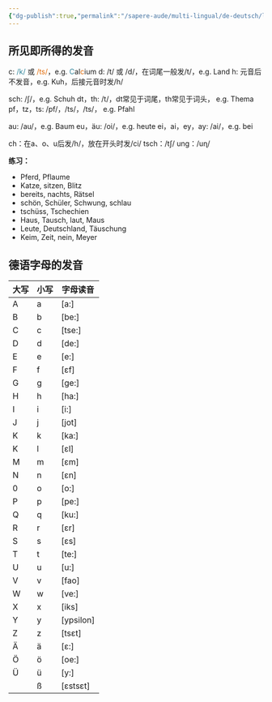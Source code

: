 ```yaml
---
{"dg-publish":true,"permalink":"/sapere-aude/multi-lingual/de-deutsch/lektion-1/","dgPassFrontmatter":true}
---
```


## 所见即所得的发音

c: <font color="#31859b">/k/</font> 或 <font color="#e36c09">/ts/</font>，e.g. <font color="#31859b">C</font>al<font color="#e36c09">c</font>ium
d: /t/ 或 /d/，在词尾一般发/t/，e.g. Land
h: 元音后不发音，e.g. Kuh，后接元音时发/h/

sch: /ʃ/，e.g. Schuh
dt，th: /t/，dt常见于词尾，th常见于词头， e.g. Thema
pf，tz，ts: /pf/，/ts/，/ts/， e.g. Pfahl

au: /au/，e.g. Baum
eu，äu: /oi/，e.g. heute
ei，ai，ey，ay: /ai/，e.g. bei

ch：在a、o、u后发/h/，放在开头时发/ci/
tsch：/tʃ/
ung：/uɳ/


**练习：**
- Pferd, Pflaume
- Katze, sitzen, Blitz
- bereits, nachts, Rätsel
- schön, Schüler, Schwung, schlau
- tschüss, Tschechien
- Haus, Tausch, laut, Maus
- Leute, Deutschland, Täuschung
- Keim, Zeit, nein, Meyer


## 德语字母的发音

| **大写** | **小写** | **字母读音**  |
| ------ | ------ | --------- |
| A      | a      | [a:]      |
| B      | b      | [be:]     |
| C      | c      | [tse:]    |
| D      | d      | [de:]     |
| E      | e      | [e:]      |
| F      | f      | [εf]      |
| G      | g      | [ge:]     |
| H      | h      | [ha:]     |
| I      | i      | [i:]      |
| J      | j      | [jot]     |
| K      | k      | [ka:]     |
| K      | l      | [εl]      |
| M      | m      | [εm]      |
| N      | n      | [εn]      |
| 0      | o      | [o:]      |
| P      | p      | [pe:]     |
| Q      | q      | [ku:]     |
| R      | r      | [εr]      |
| S      | s      | [εs]      |
| T      | t      | [te:]     |
| U      | u      | [u:]      |
| V      | v      | [fao]     |
| W      | w      | [ve:]     |
| X      | x      | [iks]     |
| Y      | y      | [ypsilon] |
| Z      | z      | [tsεt]    |
| Ä      | ä      | [ε:]      |
| Ö      | ö      | [oe:]     |
| Ü      | ü      | [y:]      |
|        | ß      | [εstsεt]  |
